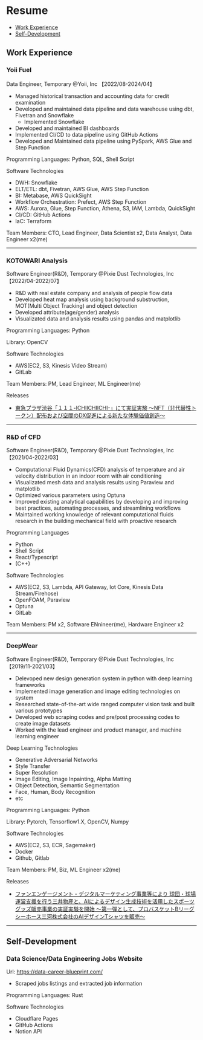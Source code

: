 # Resume
-  [Work Experience](#Work-Experience)
-  [Self-Development](#Self-Development)

## Work Experience

### Yoii Fuel
Data Engineer, Temporary @Yoii, Inc 【2022/08-2024/04】
- Managed historical transaction and accounting data for credit examination
- Developed and maintained data pipeline and data warehouse using dbt, Fivetran and Snowflake
    - Implemented Snowflake
- Developed and maintained BI dashboards
- Implemented CI/CD to data pipeline using GitHub Actions
- Developed and Maintained data pipeline using PySpark, AWS Glue and Step Function

Programming Languages: Python, SQL, Shell Script

Software Technologies
- DWH: Snowflake
- ELT/ETL: dbt, Fivetran, AWS Glue, AWS Step Function
- BI: Metabase, AWS QuickSight
- Workflow Orchestration: Prefect, AWS Step Function
- AWS: Aurora, Glue, Step Function, Athena, S3, IAM, Lambda, QuickSight
- CI/CD: GitHub Actions
- IaC: Terraform

Team Members:
CTO, Lead Engineer, Data Scientist x2, Data Analyst, Data Engineer x2(me)

---

### KOTOWARI Analysis
Software Engineer(R&D), Temporary @Pixie Dust Technologies, Inc 【2022/04-2022/07】
- R&D with real estate company and analysis of people flow data
- Developed heat map analysis using background substruction, MOT(Multi Object Tracking) and object detection
- Developed attribute(age/gender) analysis
- Visualizated data and analysis results using pandas and matplotlib

Programming Languages: Python

Library: OpenCV

Software Technologies
- AWS(EC2, S3, Kinesis Video Stream)
- GitLab

Team Members:
PM, Lead Engineer, ML Engineer(me)

Releases
- [東急プラザ渋谷「１１１-ICHIICHIICHI-」にて実証実験
～NFT（非代替性トークン）配布および空間のDX促進による新たな体験価値創造～](https://pixiedusttech.com/news_20220311/)

---

### R&D of CFD
Software Engineer(R&D), Temporary @Pixie Dust Technologies, Inc 【2021/04-2022/03】
- Computational Fluid Dynamics(CFD) analysis of temperature and air velocity distribution in an indoor room with air conditioning
- Visualizated mesh data and analysis results using Paraview and matplotlib
- Optimized various parameters using Optuna
- Improved existing analytical capabilities by developing and improving best practices, automating processes, and streamlining workflows
- Maintained working knowledge of relevant computational fluids research in the building mechanical field with proactive research

Programming Languages
- Python
- Shell Script
- React/Typescript
- (C++)

Software Technologies
- AWS(EC2, S3, Lambda, API Gateway, Iot Core, Kinesis Data Stream/Firehose)
- OpenFOAM, Paraview
- Optuna
- GitLab

Team Members:
PM x2, Software ENnineer(me), Hardware Engineer x2

---


### DeepWear
Software Engineer(R&D), Temporary @Pixie Dust Technologies, Inc 【2019/11-2021/03】
- Delevoped new design generation system in python with deep learning frameworks
- Implemented image generation and image editing technologies on system
- Researched state-of-the-art wide ranged computer vision task and built various prototypes
- Developed web scraping codes and pre/post processing codes to create image datasets
- Worked with the lead engineer and product manager, and machine learning engineer

Deep Learning Technologies
- Generative Adversarial Networks
- Style Transfer
- Super Resolution
- Image Editing, Image Inpainting, Alpha Matting
- Object Detection, Semantic Segmentation
- Face, Human, Body Recognition
- etc

Programming Languages: Python

Library: Pytorch, Tensorflow1.X, OpenCV, Numpy

Software Technologies
- AWS(EC2, S3, ECR, Sagemaker)
- Docker
- Github, Gitlab

Team Members:
PM, Biz, ML Engineer x2(me)

Releases
- [ファンエンゲージメント・デジタルマーケティング事業等により 球団・球場運営支援を行う三井物産と、AIによるデザイン生成技術を活用したスポーツグッズ販売事業の実証実験を開始
～第一弾として、プロバスケットBリーグ シーホース三河株式会社のAIデザインTシャツを販売～](https://pixiedusttech.com/news_20201016/)

---


## Self-Development
### Data Science/Data Engineering Jobs Website
Url: https://data-career-blueprint.com/

- Scraped jobs listings and extracted job information

Programming Languages: Rust

Software Technologies
- Cloudflare Pages
- GitHub Actions
- Notion API